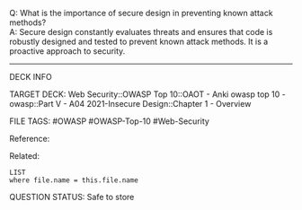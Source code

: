 Q: What is the importance of secure design in preventing known attack methods?  
A: Secure design constantly evaluates threats and ensures that code is robustly designed and tested to prevent known attack methods. It is a proactive approach to security.
<!--ID: 1697070655275-->

---

DECK INFO

TARGET DECK: Web Security::OWASP Top 10::OAOT - Anki owasp top 10 - owasp::Part V - A04 2021-Insecure Design::Chapter 1 - Overview

FILE TAGS: #OWASP #OWASP-Top-10 #Web-Security

Reference:

Related:

```dataview
LIST
where file.name = this.file.name
```

QUESTION STATUS: Safe to store